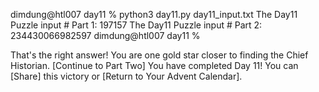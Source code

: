 dimdung@htl007 day11 % python3 day11.py day11_input.txt 
The Day11 Puzzle input # Part 1: 197157
The Day11 Puzzle input # Part 2: 234430066982597
dimdung@htl007 day11 % 

That's the right answer! You are one gold star closer to finding the Chief Historian. [Continue to Part Two]
You have completed Day 11! You can [Share] this victory or [Return to Your Advent Calendar].

